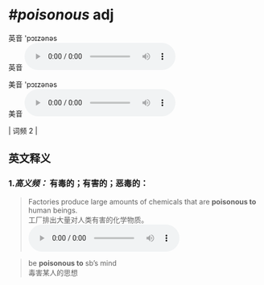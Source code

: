 # ***\#poisonous*** adj
英音 'pɔɪzənəs  
英音
<audio src="./media/poisonous-B.aac" controls="controls"></audio>

美音 'pɔɪzənəs  
美音
<audio src="./media/poisonous.aac" controls="controls"></audio>



| 词频 2 |  

英文释义
---
### 1.*高义频：* **有毒的；有害的；恶毒的：**  

 > Factories produce large amounts of chemicals that are **poisonous to** human beings.   
 > 工厂排出大量对人类有害的化学物质。    
<audio src="./media/poisonous-1.aac" controls="controls"></audio>

 > be **poisonous to** sb’s mind  
 > 毒害某人的思想    


